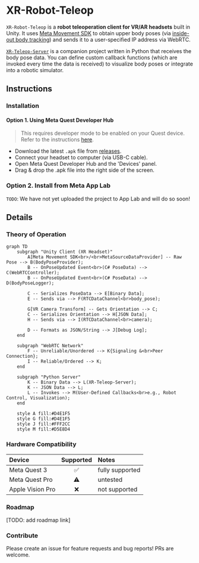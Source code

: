 # XR-Robot-Teleop

`XR-Robot-Teleop` is a **robot teleoperation client for VR/AR headsets** built in Unity. It uses [Meta Movement SDK](https://developers.meta.com/horizon/documentation/unity/move-body-tracking/) to obtain upper body poses (via [inside-out body tracking](https://developers.meta.com/horizon/blog/inside-out-body-tracking-and-generative-legs/)) and sends it to a user-specified IP address via WebRTC. 

[`XR-Teleop-Server`](https://github.com/yunho-c/XR-Teleop-Server) is a companion project written in Python that receives the body pose data. You can define custom callback functions (which are invoked every time the data is received) to visualize body poses or integrate into a robotic simulator. 

## Instructions

### Installation

#### Option 1. Using Meta Quest Developer Hub

> This requires developer mode to be enabled on your Quest device. Refer to the instructions [here](https://developers.meta.com/horizon/documentation/native/android/mobile-device-setup/).

- Download the latest `.apk` file from [releases](https://github.com/yunho-c/XR-Robot-Teleop/releases).
- Connect your headset to computer (via USB-C cable).
- Open Meta Quest Developer Hub and the 'Devices' panel.
- Drag & drop the .apk file into the right side of the screen. 

### Option 2. Install from Meta App Lab

`TODO`: We have not yet uploaded the project to App Lab and will do so soon!

## Details

### Theory of Operation

```mermaid
graph TD
    subgraph "Unity Client (XR Headset)"
        A[Meta Movement SDK<br>/<br>MetaSourceDataProvider] -- Raw Pose --> B(BodyPoseProvider);
        B -- OnPoseUpdated Event<br>(C# PoseData) --> C(WebRTCController);
        B -- OnPoseUpdated Event<br>(C# PoseData) --> D(BodyPoseLogger);

        C -- Serializes PoseData --> E[Binary Data];
        E -- Sends via --> F(RTCDataChannel<br>body_pose);

        G[VR Camera Transform] -- Gets Orientation --> C;
        C -- Serializes Orientation --> H[JSON Data];
        H -- Sends via --> I(RTCDataChannel<br>camera);

        D -- Formats as JSON/String --> J[Debug Log];
    end

    subgraph "WebRTC Network"
        F -- Unreliable/Unordered --> K{Signaling &<br>Peer Connection};
        I -- Reliable/Ordered --> K;
    end

    subgraph "Python Server"
        K -- Binary Data --> L(XR-Teleop-Server);
        K -- JSON Data --> L;
        L -- Invokes --> M(User-Defined Callbacks<br>e.g., Robot Control, Visualization);
    end

    style A fill:#D4E1F5
    style G fill:#D4E1F5
    style J fill:#FFF2CC
    style M fill:#D5E8D4
```

### Hardware Compatibility

| Device | Supported | Notes |
| :--- | :---: | :--- |
| Meta Quest 3 | ✅ | fully supported |
| Meta Quest Pro | ⚠️ | untested |
| Apple Vision Pro | ❌ | not supported |

### Roadmap

[TODO: add roadmap link]

### Contribute

Please create an issue for feature requests and bug reports! PRs are welcome. 

